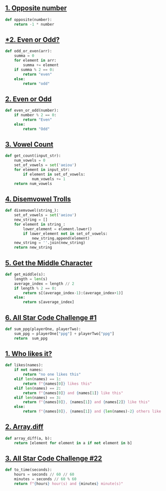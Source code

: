 ## [1. Opposite number](https://github.com/Nadya7n/edusummer2021/blob/main/codewars.com/kata/56dec885c54a926dcd001095)

```python
def opposite(number):
    return -1 * number
```

## [*2. Even or Odd?](https://www.codewars.com/kata/5949481f86420f59480000e7)

```python
def odd_or_even(arr):
    summa = 0
    for element in arr:
        summa += element
    if summa % 2 == 0:
        return "even"
    else:
        return "odd"
```


## [2. Even or Odd](https://www.codewars.com/kata/5949481f86420f59480000e7)

```python
def even_or_odd(number):
    if number % 2 == 0:
        return "Even"
    else:
        return "Odd"
```

## [3. Vowel Count](https://www.codewars.com/kata/54ff3102c1bad923760001f3)

```python
def get_count(input_str):
    num_vowels = 0
    set_of_vowels = set('aeiou')
    for element in input_str:
        if element in set_of_vowels:
            num_vowels += 1
    return num_vowels
```

## [4. Disemvowel Trolls](https://www.codewars.com/kata/52fba66badcd10859f00097e)

```python
def disemvowel(string_):
    set_of_vowels = set('aeiou')
    new_string = []
    for element in string_:
        lower_element = element.lower()
        if lower_element not in set_of_vowels:
            new_string.append(element)
    new_string = ''.join(new_string)
    return new_string
```

## [5. Get the Middle Character](https://www.codewars.com/kata/56747fd5cb988479af000028)

```python
def get_middle(s):
    length = len(s)
    average_index = length // 2
    if length % 2 == 0:
        return s[(average_index-1):(average_index+1)]
    else:
        return s[average_index]
```

## [6. All Star Code Challenge #1](https://www.codewars.com/kata/5863f97fb3a675d9a700003f/python)

```python
def sum_ppg(playerOne, playerTwo):
    sum_ppg = playerOne["ppg"] + playerTwo["ppg"]
    return  sum_ppg
```

## [1. Who likes it?](https://www.codewars.com/kata/5266876b8f4bf2da9b000362)

```python
def likes(names):
    if not names:
        return "no one likes this"
    elif len(names) == 1:
        return f"{names[0]} likes this"
    elif len(names) == 2:
        return f"{names[0]} and {names[1]} like this"
    elif len(names) == 3:
        return f"{names[0]}, {names[1]} and {names[2]} like this"
    else:
        return f"{names[0]}, {names[1]} and {len(names)-2} others like this"
```

## [2. Array.diff](https://www.codewars.com/kata/523f5d21c841566fde000009/python)

```python
def array_diff(a, b):
    return [element for element in a if not element in b]
```

## [3. All Star Code Challenge #22](https://www.codewars.com/kata/5865cff66b5699883f0001aa)

```python
def to_time(seconds):
    hours = seconds // 60 // 60
    minutes = seconds // 60 % 60
    return f"{hours} hour(s) and {minutes} minute(s)"
```
